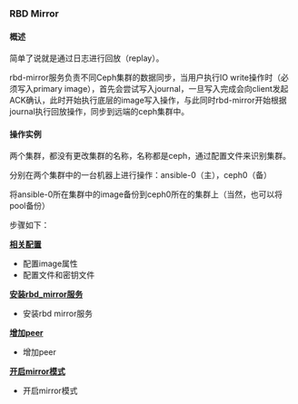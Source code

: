 ### RBD Mirror

#### **概述**

简单了说就是通过日志进行回放（replay）。

rbd-mirror服务负责不同Ceph集群的数据同步，当用户执行IO write操作时（必须写入primary image），首先会尝试写入journal，一旦写入完成会向client发起ACK确认，此时开始执行底层的image写入操作，与此同时rbd-mirror开始根据journal执行回放操作，同步到远端的ceph集群中。

#### **操作实例**

两个集群，都没有更改集群的名称，名称都是ceph，通过配置文件来识别集群。

分别在两个集群中的一台机器上进行操作：ansible-0（主），ceph0（备）

将ansible-0所在集群中的image备份到ceph0所在的集群上（当然，也可以将pool备份）

步骤如下：

[**相关配置**](7-5-1.md)

- 配置image属性
- 配置文件和密钥文件

[**安装rbd_mirror服务**](7-5-2.md)

- 安装rbd mirror服务

[**增加peer**](7-5-3.md)

- 增加peer

[**开启mirror模式**](7-5-4.md)

- 开启mirror模式